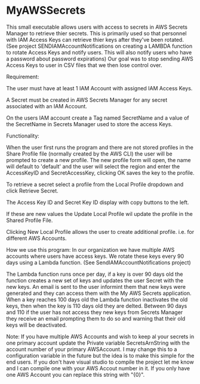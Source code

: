 # MyAWSSecrets

This small executable allows users with access to secrets in AWS Secrets Manager to retrieve thier secrets.
This is primarily used so that personnel with IAM Access Keys can retrieve thier keys after they've been rotated.
(See project SENDIAMAccountNotifications on creating a LAMBDA function to rotate Access Keys and notify users. This will also notify users who have a password about password expirations)
Our goal was to stop sending AWS Access Keys to user in CSV files that we then lose control over.

Requirement:

The user must have at least 1 IAM Account with assigned IAM Access Keys.

A Secret must be created in AWS Secrets Manager for any secret associated with an IAM Account.

On the users IAM account create a Tag named SecretName and a value of the SecretName in Secrets Manager used to store the access Keys.

Functionality:

When the user first runs the program and there are not stored profiles in the Share Profile file (normally created by the AWS CLI) the user will be prompted to create a new profile. The new profile form will open, the name will default to 'default' and the user will select the region and enter the AccessKeyID and SecretAccessKey, clicking OK saves the key to the profile.

To retrieve a secret select a profile from the Local Profile dropdown and click Retrieve Secret.

The Access Key ID and Secret Key ID display with copy buttons to the left.

If these are new values the Update Local Profile wil update the profile in the Shared Profile File.


Clicking New Local Profile allows the user to create additional profile. i.e. for different AWS Accounts.

How we use this program:
In our organization we have multiple AWS accounts where users have access keys. We rotate these keys every 90 days using a Lambda function. (See SendIAMAccountNotifications project)

The Lambda function runs once per day, if a key is over 90 days old the function creates a new set of keys and updates the user Secret with the new keys.
An email is sent to the user informint them that new keys were generated and they can access them with the My AWS Secrets application.
When a key reaches 100 days old the Lambda function inactivates the old keys, then when the key is 110 days old they are delted.
Between 90 days and 110 if the user has not access they new keys from Secrets Manager they receive an email prompting them to do so and warning that their old keys will be deactivated.

Note: If you have multiple AWS Accounts and wish to keep al your secrets in one primary account update the Private variable SecretsArnString with the account number of your primary AWSAccount. I may change this to a configuration variable in the future but the idea is to make this simple for the end users. If you don't have visual studio to compile the project let me know and I can compile one with your AWS Accout number in it. If you only have one AWS Account you can replace this string with "{0}".

